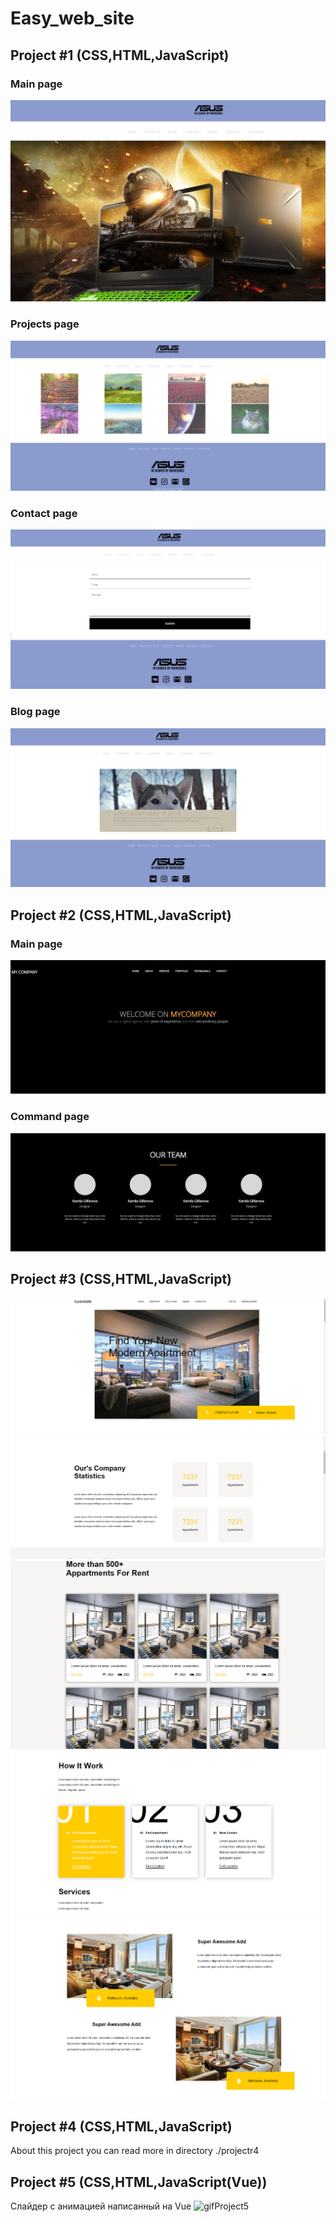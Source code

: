 # Easy_web_site
## Project #1 (CSS,HTML,JavaScript)

### Main page

![Image alt](./project1/for_reedme/main_page.png)
### Projects page
![Image alt](./project1/for_reedme/proj.png)

### Contact page
![Image alt](./project1/for_reedme/cont.png)

### Blog page
![Image alt](./project1/for_reedme/blog.png)

## Project #2 (CSS,HTML,JavaScript)

### Main page

![Image alt](./project2/for_reedme/welcome.png)
### Command page
![Image alt](./project2/for_reedme/p3.png)

## Project #3 (CSS,HTML,JavaScript)
![Image alt](./project3/for_reedme/1.png)
![Image alt](./project3/for_reedme/2.png)
![Image alt](./project3/for_reedme/3.png)
![Image alt](./project3/for_reedme/4.png)
![Image alt](./project3/for_reedme/5.png)

## Project #4 (CSS,HTML,JavaScript)

About this project you can read more in directory ./projectr4

## Project #5 (CSS,HTML,JavaScript(Vue))
Слайдер с анимацией написанный на Vue
![gifProject5](./project5/src/assets/readmeVideo.gif)
